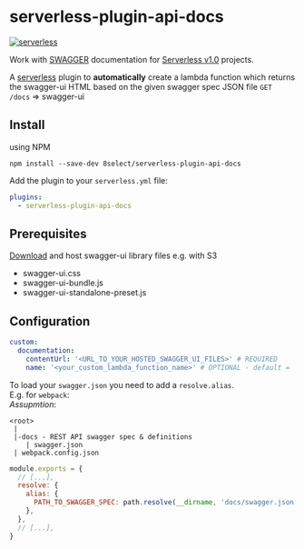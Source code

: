 # serverless-plugin-api-docs

[![serverless](http://public.serverless.com/badges/v3.svg)](http://www.serverless.com)

Work with [SWAGGER](https://swagger.io/docs/specification) documentation for [Serverless v1.0](https://serverless.com/)
projects.

A [serverless](http://www.serverless.com) plugin to **automatically** create a lambda function which returns the
swagger-ui HTML based on the given swagger spec JSON file `GET /docs` => swagger-ui

## Install

using NPM

`npm install --save-dev 8select/serverless-plugin-api-docs`

Add the plugin to your `serverless.yml` file:

```yaml
plugins:
  - serverless-plugin-api-docs
```

## Prerequisites

[Download](https://swagger.io/swagger-ui/) and host swagger-ui library files e.g. with S3

* swagger-ui.css
* swagger-ui-bundle.js
* swagger-ui-standalone-preset.js

## Configuration

```yaml
custom:
  documentation:
    contentUrl: '<URL_TO_YOUR_HOSTED_SWAGGER_UI_FILES>' # REQUIRED
    name: '<your_custom_lambda_function_name>' # OPTIONAL - default = 'docs'
```

To load your `swagger.json` you need to add a `resolve.alias`.  
E.g. for `webpack`:  
_Assupmtion_:

```
<root>
 |
 |-docs - REST API swagger spec & definitions
    | swagger.json
 | webpack.config.json
```

```js
module.exports = {
  // [...],
  resolve: {
    alias: {
      PATH_TO_SWAGGER_SPEC: path.resolve(__dirname, 'docs/swagger.json'),
    },
  },
  // [...],
}
```
